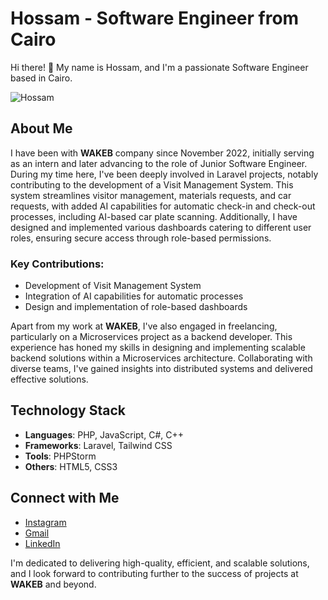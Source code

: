 # Hossam - Software Engineer from Cairo

Hi there! 👋 My name is Hossam, and I'm a passionate Software Engineer based in Cairo.

![Hossam]([https://i.imgflip.com/65efzo.gif](https://drive.google.com/file/d/1FYVA57JezXp7rl0ftlvCxtqLH87jfy7s/view?usp=drive_link))

## About Me

I have been with **WAKEB** company since November 2022, initially serving as an intern and later advancing to the role of Junior Software Engineer. During my time here, I've been deeply involved in Laravel projects, notably contributing to the development of a Visit Management System. This system streamlines visitor management, materials requests, and car requests, with added AI capabilities for automatic check-in and check-out processes, including AI-based car plate scanning. Additionally, I have designed and implemented various dashboards catering to different user roles, ensuring secure access through role-based permissions.

### Key Contributions:
- Development of Visit Management System
- Integration of AI capabilities for automatic processes
- Design and implementation of role-based dashboards

Apart from my work at **WAKEB**, I've also engaged in freelancing, particularly on a Microservices project as a backend developer. This experience has honed my skills in designing and implementing scalable backend solutions within a Microservices architecture. Collaborating with diverse teams, I've gained insights into distributed systems and delivered effective solutions.

## Technology Stack
- **Languages**: PHP, JavaScript, C#, C++
- **Frameworks**: Laravel, Tailwind CSS
- **Tools**: PHPStorm
- **Others**: HTML5, CSS3

## Connect with Me
- [Instagram](https://www.instagram.com/hossammohamed558)
- [Gmail](mailto:homoh1489@gmail.com)
- [LinkedIn](https://www.linkedin.com/in/hossammohamed-softwareengineer)

I'm dedicated to delivering high-quality, efficient, and scalable solutions, and I look forward to contributing further to the success of projects at **WAKEB** and beyond.
